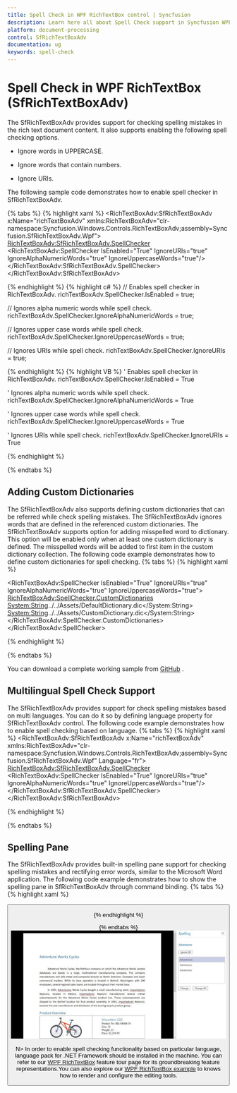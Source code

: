 ```yaml
---
title: Spell Check in WPF RichTextBox control | Syncfusion
description: Learn here all about Spell Check support in Syncfusion WPF RichTextBox (SfRichTextBoxAdv) control and more.
platform: document-processing
control: SfRichTextBoxAdv
documentation: ug
keywords: spell-check
---
```

# Spell Check in WPF RichTextBox (SfRichTextBoxAdv)

The SfRichTextBoxAdv provides support for checking spelling mistakes in the rich text document content. It also supports enabling the following spell checking options.

* Ignore words in UPPERCASE.

* Ignore words that contain numbers.

* Ignore URIs.


The following sample code demonstrates how to enable spell checker in SfRichTextBoxAdv.

{% tabs %}
{% highlight xaml %}
<RichTextBoxAdv:SfRichTextBoxAdv x:Name="richTextBoxAdv"  xmlns:RichTextBoxAdv="clr-namespace:Syncfusion.Windows.Controls.RichTextBoxAdv;assembly=Syncfusion.SfRichTextBoxAdv.Wpf">
    <RichTextBoxAdv:SfRichTextBoxAdv.SpellChecker>
        <RichTextBoxAdv:SpellChecker IsEnabled="True" IgnoreURIs="true" IgnoreAlphaNumericWords="true" IgnoreUppercaseWords="true"/>
    </RichTextBoxAdv:SfRichTextBoxAdv.SpellChecker>
</RichTextBoxAdv:SfRichTextBoxAdv>


{% endhighlight %}
{% highlight c# %}
// Enables spell checker in RichTextBoxAdv.
richTextBoxAdv.SpellChecker.IsEnabled = true;

// Ignores alpha numeric words while spell check.
richTextBoxAdv.SpellChecker.IgnoreAlphaNumericWords = true;

// Ignores upper case words while spell check.
richTextBoxAdv.SpellChecker.IgnoreUppercaseWords = true;

// Ignores URIs while spell check.
richTextBoxAdv.SpellChecker.IgnoreURIs = true;


{% endhighlight %}
{% highlight VB %}
' Enables spell checker in RichTextBoxAdv.
richTextBoxAdv.SpellChecker.IsEnabled = True

' Ignores alpha numeric words while spell check.
richTextBoxAdv.SpellChecker.IgnoreAlphaNumericWords = True

' Ignores upper case words while spell check.
richTextBoxAdv.SpellChecker.IgnoreUppercaseWords = True

' Ignores URIs while spell check.
richTextBoxAdv.SpellChecker.IgnoreURIs = True


{% endhighlight %}

{% endtabs %}

## Adding Custom Dictionaries

The SfRichTextBoxAdv also supports defining custom dictionaries that can be referred while check spelling mistakes. The SfRichTextBoxAdv ignores words that are defined in the referenced custom dictionaries. The SfRichTextBoxAdv supports option for adding misspelled word to dictionary. This option will be enabled only when at least one custom dictionary is defined. The misspelled words will be added to first item in the custom dictionary collection.
The following code example demonstrates how to define custom dictionaries for spell checking.
{% tabs %}
{% highlight xaml %}
<!-- xmlns:System="clr-namespace:System;assembly=mscorlib" -->
<!-- xmlns:RichTextBoxAdv="clr-namespace:Syncfusion.Windows.Controls.RichTextBoxAdv;assembly=Syncfusion.SfRichTextBoxAdv.Wpf" -->

<RichTextBoxAdv:SpellChecker IsEnabled="True" IgnoreURIs="true" IgnoreAlphaNumericWords="true" IgnoreUppercaseWords="true">
    <RichTextBoxAdv:SpellChecker.CustomDictionaries>
        <System:String>../../Assets/DefaultDictionary.dic</System:String>
        <System:String>../../Assets/CustomDictionary.dic</System:String>
    </RichTextBoxAdv:SpellChecker.CustomDictionaries>
</RichTextBoxAdv:SpellChecker>

{% endhighlight %}

{% endtabs %}

You can download a complete working sample from [GitHub](https://github.com/SyncfusionExamples/WPF-RichTextBox-Samples/tree/main/How-to-add-custom-dictionaries-in-richtextbox) .


## Multilingual Spell Check Support

The SfRichTextBoxAdv provides support for check spelling mistakes based on multi languages. You can do it so by defining language property for SfRichTextBoxAdv control.
The following code example demonstrates how to enable spell checking based on language.
{% tabs %}
{% highlight xaml %}
<RichTextBoxAdv:SfRichTextBoxAdv x:Name="richTextBoxAdv"  xmlns:RichTextBoxAdv="clr-namespace:Syncfusion.Windows.Controls.RichTextBoxAdv;assembly=Syncfusion.SfRichTextBoxAdv.Wpf" Language="fr">
    <RichTextBoxAdv:SfRichTextBoxAdv.SpellChecker>
        <RichTextBoxAdv:SpellChecker IsEnabled="True" IgnoreURIs="true" IgnoreAlphaNumericWords="true" IgnoreUppercaseWords="true"/>
    </RichTextBoxAdv:SfRichTextBoxAdv.SpellChecker>
</RichTextBoxAdv:SfRichTextBoxAdv>



{% endhighlight %}

{% endtabs %}

## Spelling Pane

The SfRichTextBoxAdv provides built-in spelling pane support for checking spelling mistakes and rectifying error words, similar to the Microsoft Word application.
The following code example demonstrates how to show the spelling pane in SfRichTextBoxAdv through command binding.
{% tabs %}
{% highlight xaml %}
<!-- Binding Button to UI Command that shows the spelling pane  -->
<Button Content="Show Spelling Pane" Command="RichTextBoxAdv:SfRichTextBoxAdv.ShowSpellingPaneCommand" CommandTarget="{Binding ElementName=richTextBoxAdv}" />


{% endhighlight %}

{% endtabs %}
![WPF RichTextBox displays spellcheck option](SpellCheck_images/wpf-richtextbox-spellcheck-option.PNG)

N> In order to enable spell checking functionality based on particular language, language pack for .NET Framework should be installed in the machine.
You can refer to our [WPF RichTextBox](https://www.syncfusion.com/wpf-controls/richtextbox) feature tour page for its groundbreaking feature representations.You can also explore our [WPF RichTextBox example](https://github.com/syncfusion/wpf-demos/tree/master/richtextbox) to knows how to render and configure the editing tools.
